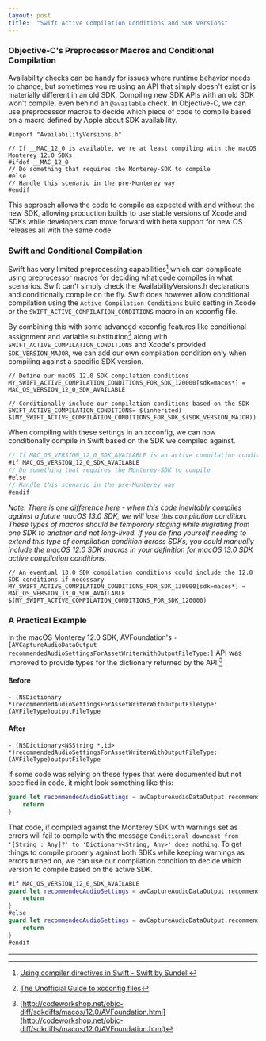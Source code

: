 ```yaml
---
layout: post
title:  "Swift Active Compilation Conditions and SDK Versions"
---
```


### Objective-C's Preprocessor Macros and Conditional Compilation
Availability checks can be handy for issues where runtime behavior needs to change, but sometimes you're using an API that simply doesn't exist or is materially different in an old SDK. Compiling new SDK APIs with an old SDK won't compile, even behind an `@available` check. In Objective-C, we can use preprocessor macros to decide which piece of code to compile based on a macro defined by Apple about SDK availability.

```obj-c
#import "AvailabilityVersions.h"

// If __MAC_12_0 is available, we're at least compiling with the macOS Monterey 12.0 SDKs
#ifdef __MAC_12_0
// Do something that requires the Monterey-SDK to compile
#else
// Handle this scenario in the pre-Monterey way
#endif
```

This approach allows the code to compile as expected with and without the new SDK, allowing production builds to use stable versions of Xcode and SDKs while developers can move forward with beta support for new OS releases all with the same code.

### Swift and Conditional Compilation
Swift has very limited preprocessing capabilities[^1] which can complicate using preprocessor macros for deciding what code compiles in what scenarios. Swift can't simply check the AvailabilityVersions.h declarations and conditionally compile on the fly. Swift does however allow conditional compilation using the `Active Compilation Conditions` build setting in Xcode or the `SWIFT_ACTIVE_COMPILATION_CONDITIONS` macro in an xcconfig file.

By combining this with some advanced xcconfig features like conditional assignment and variable substitution[^2] along with `SWIFT_ACTIVE_COMPILATION_CONDITIONS` and Xcode's provided `SDK_VERSION_MAJOR`, we can add our own compilation condition only when compiling against a specific SDK version.

```
// Define our macOS 12.0 SDK compilation conditions
MY_SWIFT_ACTIVE_COMPILATION_CONDITIONS_FOR_SDK_120000[sdk=macos*] = MAC_OS_VERSION_12_0_SDK_AVAILABLE

// Conditionally include our compilation conditions based on the SDK
SWIFT_ACTIVE_COMPILATION_CONDITIONS= $(inherited) $(MY_SWIFT_ACTIVE_COMPILATION_CONDITIONS_FOR_SDK_$(SDK_VERSION_MAJOR))
```

When compiling with these settings in an xcconfig, we can now conditionally compile in Swift based on the SDK we compiled against.

```swift
// If MAC_OS_VERSION_12_0_SDK_AVAILABLE is an active compilation condition, we compiled against the macOS 12.0 SDK
#if MAC_OS_VERSION_12_0_SDK_AVAILABLE
// Do something that requires the Monterey-SDK to compile
#else
// Handle this scenario in the pre-Monterey way
#endif
```

*Note: There is one difference here - when this code inevitably compiles against a future macOS 13.0 SDK, we will lose this compilation condition. These types of macros should be temporary staging while migrating from one SDK to another and not long-lived. If you do find yourself needing to extend this type of compilation condition across SDKs, you could manually include the macOS 12.0 SDK macros in your definition for macOS 13.0 SDK active compilation conditions.*
```
// An eventual 13.0 SDK compilation conditions could include the 12.0 SDK conditions if necessary
MY_SWIFT_ACTIVE_COMPILATION_CONDITIONS_FOR_SDK_130000[sdk=macos*] = MAC_OS_VERSION_13_0_SDK_AVAILABLE $(MY_SWIFT_ACTIVE_COMPILATION_CONDITIONS_FOR_SDK_120000)
```

### A Practical Example

In the macOS Monterey 12.0 SDK, AVFoundation's `-[AVCaptureAudioDataOutput recommendedAudioSettingsForAssetWriterWithOutputFileType:]` API was improved to provide types for the dictionary returned by the API.[^3]

#### Before
```obj-c
- (NSDictionary *)recommendedAudioSettingsForAssetWriterWithOutputFileType:(AVFileType)outputFileType
```

#### After
```obj-c
- (NSDictionary<NSString *,id> *)recommendedAudioSettingsForAssetWriterWithOutputFileType:(AVFileType)outputFileType
```

If some code was relying on these types that were documented but not specified in code, it might look something like this:
```swift
guard let recommendedAudioSettings = avCaptureAudioDataOutput.recommendedAudioSettingsForAssetWriter(...) as! Dictionary<String, any>? else {
    return
}
```

That code, if compiled against the Monterey SDK with warnings set as errors will fail to compile with the message `Conditional downcast from '[String : Any]?' to 'Dictionary<String, Any>' does nothing`. To get things to compile properly against both SDKs while keeping warnings as errors turned on, we can use our compilation condition to decide which version to compile based on the active SDK.
```swift
#if MAC_OS_VERSION_12_0_SDK_AVAILABLE
guard let recommendedAudioSettings = avCaptureAudioDataOutput.recommendedAudioSettingsForAssetWriter(...) else {
    return
}
#else
guard let recommendedAudioSettings = avCaptureAudioDataOutput.recommendedAudioSettingsForAssetWriter(...) as? Dictionary<String, any> else {
    return
}
#endif
```

---
[^1]: [Using compiler directives in Swift - Swift by Sundell](https://www.swiftbysundell.com/articles/using-compiler-directives-in-swift/)
[^2]: [The Unofficial Guide to xcconfig files](https://pewpewthespells.com/blog/xcconfig_guide.html)
[^3]: [http://codeworkshop.net/objc-diff/sdkdiffs/macos/12.0/AVFoundation.html](http://codeworkshop.net/objc-diff/sdkdiffs/macos/12.0/AVFoundation.html)
